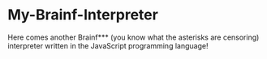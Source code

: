 # My-Brainf-Interpreter
Here comes another Brainf*** (you know what the asterisks are censoring) interpreter written in the JavaScript programming language!
